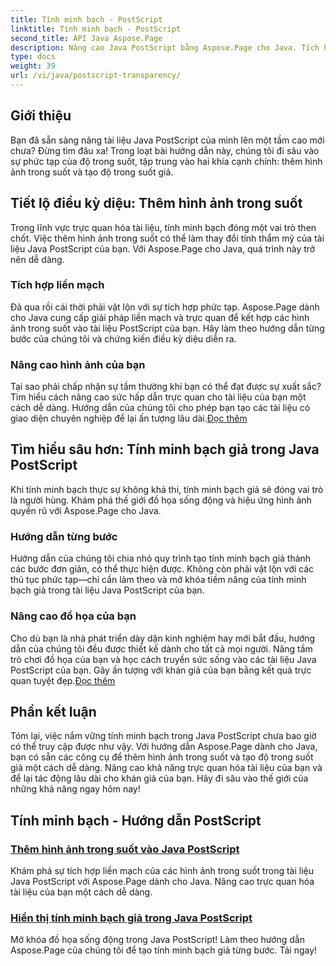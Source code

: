 ```yaml
---
title: Tính minh bạch - PostScript
linktitle: Tính minh bạch - PostScript
second_title: API Java Aspose.Page
description: Nâng cao Java PostScript bằng Aspose.Page cho Java. Tích hợp liền mạch các hình ảnh trong suốt và tạo ra độ trong suốt giả sống động để tạo ra những hình ảnh trực quan hấp dẫn.
type: docs
weight: 39
url: /vi/java/postscript-transparency/
---
```

## Giới thiệu

Bạn đã sẵn sàng nâng tài liệu Java PostScript của mình lên một tầm cao mới chưa? Đừng tìm đâu xa! Trong loạt bài hướng dẫn này, chúng tôi đi sâu vào sự phức tạp của độ trong suốt, tập trung vào hai khía cạnh chính: thêm hình ảnh trong suốt và tạo độ trong suốt giả.

## Tiết lộ điều kỳ diệu: Thêm hình ảnh trong suốt
Trong lĩnh vực trực quan hóa tài liệu, tính minh bạch đóng một vai trò then chốt. Việc thêm hình ảnh trong suốt có thể làm thay đổi tính thẩm mỹ của tài liệu Java PostScript của bạn. Với Aspose.Page cho Java, quá trình này trở nên dễ dàng.

### Tích hợp liền mạch
Đã qua rồi cái thời phải vật lộn với sự tích hợp phức tạp. Aspose.Page dành cho Java cung cấp giải pháp liền mạch và trực quan để kết hợp các hình ảnh trong suốt vào tài liệu PostScript của bạn. Hãy làm theo hướng dẫn từng bước của chúng tôi và chứng kiến điều kỳ diệu diễn ra. 

### Nâng cao hình ảnh của bạn
 Tại sao phải chấp nhận sự tầm thường khi bạn có thể đạt được sự xuất sắc? Tìm hiểu cách nâng cao sức hấp dẫn trực quan cho tài liệu của bạn một cách dễ dàng. Hướng dẫn của chúng tôi cho phép bạn tạo các tài liệu có giao diện chuyên nghiệp để lại ấn tượng lâu dài.[Đọc thêm](./add-transparent-image/)

## Tìm hiểu sâu hơn: Tính minh bạch giả trong Java PostScript
Khi tính minh bạch thực sự không khả thi, tính minh bạch giả sẽ đóng vai trò là người hùng. Khám phá thế giới đồ họa sống động và hiệu ứng hình ảnh quyến rũ với Aspose.Page cho Java.

### Hướng dẫn từng bước
Hướng dẫn của chúng tôi chia nhỏ quy trình tạo tính minh bạch giả thành các bước đơn giản, có thể thực hiện được. Không còn phải vật lộn với các thủ tục phức tạp—chỉ cần làm theo và mở khóa tiềm năng của tính minh bạch giả trong tài liệu Java PostScript của bạn.

### Nâng cao đồ họa của bạn
 Cho dù bạn là nhà phát triển dày dặn kinh nghiệm hay mới bắt đầu, hướng dẫn của chúng tôi đều được thiết kế dành cho tất cả mọi người. Nâng tầm trò chơi đồ họa của bạn và học cách truyền sức sống vào các tài liệu Java PostScript của bạn. Gây ấn tượng với khán giả của bạn bằng kết quả trực quan tuyệt đẹp.[Đọc thêm](./show-pseudo-transparency/)

## Phần kết luận
Tóm lại, việc nắm vững tính minh bạch trong Java PostScript chưa bao giờ có thể truy cập được như vậy. Với hướng dẫn Aspose.Page dành cho Java, bạn có sẵn các công cụ để thêm hình ảnh trong suốt và tạo độ trong suốt giả một cách dễ dàng. Nâng cao khả năng trực quan hóa tài liệu của bạn và để lại tác động lâu dài cho khán giả của bạn. Hãy đi sâu vào thế giới của những khả năng ngay hôm nay!
## Tính minh bạch - Hướng dẫn PostScript
### [Thêm hình ảnh trong suốt vào Java PostScript](./add-transparent-image/)
Khám phá sự tích hợp liền mạch của các hình ảnh trong suốt trong tài liệu Java PostScript với Aspose.Page dành cho Java. Nâng cao trực quan hóa tài liệu của bạn một cách dễ dàng.
### [Hiển thị tính minh bạch giả trong Java PostScript](./show-pseudo-transparency/)
Mở khóa đồ họa sống động trong Java PostScript! Làm theo hướng dẫn Aspose.Page của chúng tôi để tạo tính minh bạch giả từng bước. Tải ngay!